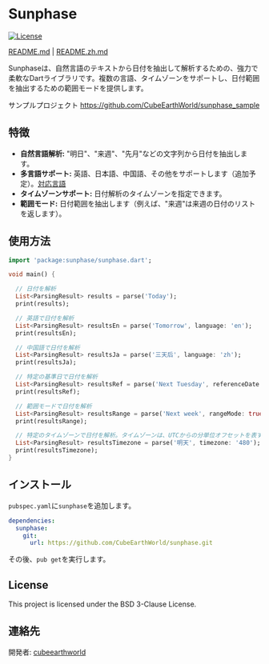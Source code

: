 # Sunphase

[![License](https://img.shields.io/badge/License-BSD%203--Clause-blue.svg)](https://opensource.org/licenses/BSD-3-Clause)

[README.md](README.md) | [README.zh.md](README.zh.md)

Sunphaseは、自然言語のテキストから日付を抽出して解析するための、強力で柔軟なDartライブラリです。複数の言語、タイムゾーンをサポートし、日付範囲を抽出するための範囲モードを提供します。

サンプルプロジェクト https://github.com/CubeEarthWorld/sunphase_sample

## 特徴

*   **自然言語解析:** "明日"、"来週"、"先月"などの文字列から日付を抽出します。
*   **多言語サポート:** 英語、日本語、中国語、その他をサポートします（追加予定）。[対応言語](lib/languages)
*   **タイムゾーンサポート:** 日付解析のタイムゾーンを指定できます。
*   **範囲モード:** 日付範囲を抽出します（例えば、"来週"は来週の日付のリストを返します）。

## 使用方法

```dart
import 'package:sunphase/sunphase.dart';

void main() {

  // 日付を解析
  List<ParsingResult> results = parse('Today');
  print(results);

  // 英語で日付を解析
  List<ParsingResult> resultsEn = parse('Tomorrow', language: 'en');
  print(resultsEn);

  // 中国語で日付を解析
  List<ParsingResult> resultsJa = parse('三天后', language: 'zh');
  print(resultsJa);

  // 特定の基準日で日付を解析
  List<ParsingResult> resultsRef = parse('Next Tuesday', referenceDate: DateTime(2025, 2, 8));
  print(resultsRef);

  // 範囲モードで日付を解析
  List<ParsingResult> resultsRange = parse('Next week', rangeMode: true);
  print(resultsRange);

  // 特定のタイムゾーンで日付を解析。タイムゾーンは、UTCからの分単位オフセットを表す文字列として指定する必要があります。例：UTC+9の場合は "540"。
  List<ParsingResult> resultsTimezone = parse('明天', timezone: '480');
  print(resultsTimezone);
}

```

## インストール

`pubspec.yaml`に`sunphase`を追加します。

```yaml
dependencies:
  sunphase:
    git:
      url: https://github.com/CubeEarthWorld/sunphase.git
```

その後、`pub get`を実行します。

## License

This project is licensed under the BSD 3-Clause License.

## 連絡先

開発者: [cubeearthworld](https://x.com/cubeearthworld)

